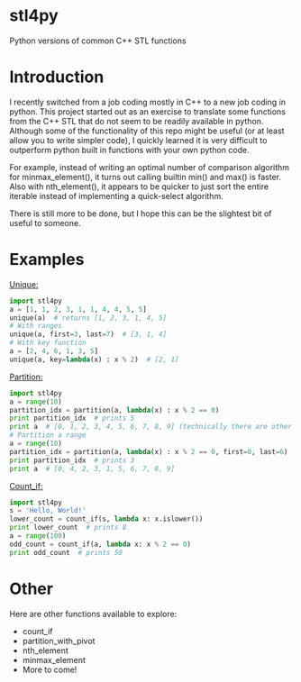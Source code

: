 # stl4py
Python versions of common C++ STL functions


# Introduction
I recently switched from a job coding mostly in C++ to a new job coding in python. This project started out as an exercise to translate some functions from the C++ STL that do not seem to be readily available in python. Although some of the functionality of this repo might be useful (or at least allow you to write simpler code), I quickly learned it is very difficult to outperform python built in functions with your own python code.

For example, instead of writing an optimal number of comparison algorithm for minmax_element(), it turns out calling builtin min() and max() is faster. Also with nth_element(), it appears to be quicker to just sort the entire iterable instead of implementing a quick-select algorithm.

There is still more to be done, but I hope this can be the slightest bit of useful to someone.

# Examples

[Unique:](http://en.cppreference.com/w/cpp/algorithm/unique)
```python
import stl4py
a = [1, 1, 2, 3, 1, 1, 4, 4, 5, 5]
unique(a)  # returns [1, 2, 3, 1, 4, 5]
# With ranges
unique(a, first=3, last=7)  # [3, 1, 4]
# With key function
a = [2, 4, 6, 1, 3, 5]
unique(a, key=lambda(x) : x % 2)  # [2, 1]
```
[Partition:](http://en.cppreference.com/w/cpp/algorithm/partition)
```python
import stl4py
a = range(10)
partition_idx = partition(a, lambda(x) : x % 2 == 0)
print partition_idx  # prints 5
print a  # [0, 1, 2, 3, 4, 5, 6, 7, 8, 9] (technically there are other valid outputs)
# Partition a range
a = range(10)
partition_idx = partition(a, lambda(x) : x % 2 == 0, first=0, last=6)
print partition_idx  # prints 3
print a  # [0, 4, 2, 3, 1, 5, 6, 7, 8, 9]
```
[Count_if:](http://en.cppreference.com/w/cpp/algorithm/count)
```python
import stl4py
s = 'Hello, World!'
lower_count = count_if(s, lambda x: x.islower())
print lower_count  # prints 8
a = range(100)
odd_count = count_if(a, lambda x: x % 2 == 0)
print odd_count  # prints 50
```

# Other
Here are other functions available to explore:
* count_if
* partition_with_pivot
* nth_element
* minmax_element
* More to come!
